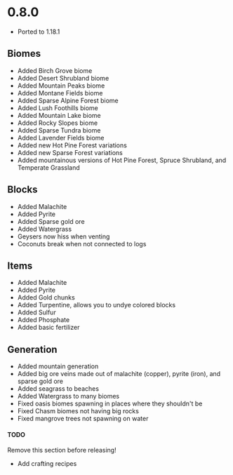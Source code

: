 # 0.8.0

* Ported to 1.18.1

## Biomes
* Added Birch Grove biome
* Added Desert Shrubland biome
* Added Mountain Peaks biome
* Added Montane Fields biome
* Added Sparse Alpine Forest biome
* Added Lush Foothills biome
* Added Mountain Lake biome
* Added Rocky Slopes biome
* Added Sparse Tundra biome
* Added Lavender Fields biome
* Added new Hot Pine Forest variations
* Added new Sparse Forest variations
* Added mountainous versions of Hot Pine Forest, Spruce Shrubland, and Temperate Grassland

## Blocks
* Added Malachite
* Added Pyrite
* Added Sparse gold ore
* Added Watergrass
* Geysers now hiss when venting
* Coconuts break when not connected to logs

## Items
* Added Malachite
* Added Pyrite
* Added Gold chunks
* Added Turpentine, allows you to undye colored blocks
* Added Sulfur
* Added Phosphate
* Added basic fertilizer

## Generation
* Added mountain generation
* Added big ore veins made out of malachite (copper), pyrite (iron), and sparse gold ore
* Added seagrass to beaches
* Added Watergrass to many biomes
* Fixed oasis biomes spawning in places where they shouldn't be
* Fixed Chasm biomes not having big rocks
* Fixed mangrove trees not spawning on water

#### TODO
Remove this section before releasing!
* Add crafting recipes